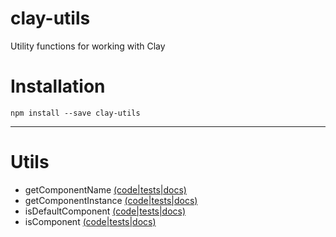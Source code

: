 # clay-utils
Utility functions for working with Clay

# Installation

```
npm install --save clay-utils
```

---

# Utils

- getComponentName [(code|tests|docs)](https://github.com/nymag/clay-utils/tree/develop/lib/getComponentName)
- getComponentInstance [(code|tests|docs)](https://github.com/nymag/clay-utils/tree/develop/lib/getComponentInstance)
- isDefaultComponent [(code|tests|docs)](https://github.com/nymag/clay-utils/tree/develop/lib/isDefaultComponent)
- isComponent [(code|tests|docs)](https://github.com/nymag/clay-utils/tree/develop/lib/isComponent)
